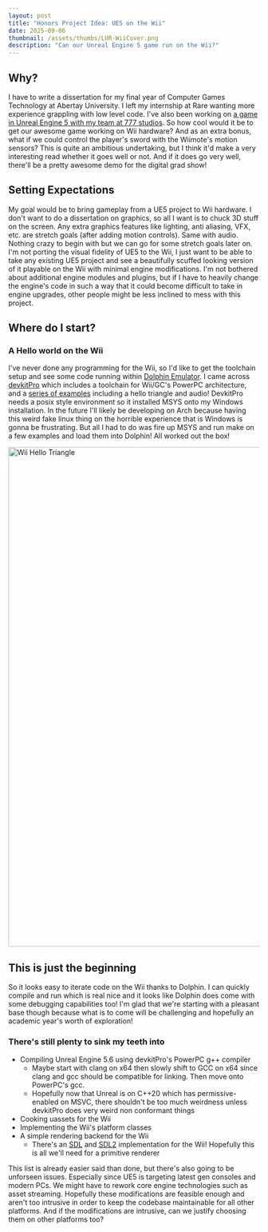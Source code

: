 ```yaml
---
layout: post
title: "Honors Project Idea: UE5 on the Wii"
date: 2025-09-06
thumbnail: /assets/thumbs/LUR-WiiCover.png
description: "Can our Unreal Engine 5 game run on the Wii?"
---
```


## Why?
I have to write a dissertation for my final year of Computer Games Technology at Abertay University. I left my internship at Rare wanting more experience grappling with low level code. I've also been working on [a game in Unreal Engine 5 with my team at 777 studios](https://triple7studios.itch.io/left-upon-read). So how cool would it be to get our awesome game working on Wii hardware? And as an extra bonus, what if we could control the player's sword with the Wiimote's motion sensors? This is quite an ambitious undertaking, but I think it'd make a very interesting read whether it goes well or not. And if it does go very well, there'll be a pretty awesome demo for the digital grad show!

## Setting Expectations
My goal would be to bring gameplay from a UE5 project to Wii hardware. I don't want to do a dissertation on graphics, so all I want is to chuck 3D stuff on the screen. Any extra graphics features like lighting, anti aliasing, VFX, etc. are stretch goals (after adding motion controls). Same with audio. Nothing crazy to begin with but we can go for some stretch goals later on. I'm not porting the visual fidelity of UE5 to the Wii, I just want to be able to take any existing UE5 project and see a beautifully scuffed looking version of it playable on the Wii with minimal engine modifications. I'm not bothered about additional engine modules and plugins, but if I have to heavily change the engine's code in such a way that it could become difficult to take in engine upgrades, other people might be less inclined to mess with this project.

## Where do I start?

### A Hello world on the Wii
I've never done any programming for the Wii, so I'd like to get the toolchain setup and see some code running within [Dolphin Emulator](https://dolphin-emu.org). I came across [devkitPro](https://github.com/devkitPro) which includes a toolchain for Wii/GC's PowerPC architecture, and a [series of examples](https://github.com/devkitPro/wii-examples) including a hello triangle and audio! DevkitPro needs a posix style environment so it installed MSYS onto my Windows installation. In the future I'll likely be developing on Arch because having this weird fake linux thing on the horrible experience that is Windows is gonna be frustrating. But all I had to do was fire up MSYS and run make on a few examples and load them into Dolphin! All worked out the box!

<img src="../../../assets/wii_hello_triangle.png" alt="Wii Hello Triangle" width="1000"/>

## This is just the beginning
So it looks easy to iterate code on the Wii thanks to Dolphin. I can quickly compile and run which is real nice and it looks like Dolphin does come with some debugging capabilities too! I'm glad that we're starting with a pleasant base though because what is to come will be challenging and hopefully an academic year's worth of exploration!

### There's still plenty to sink my teeth into
- Compiling Unreal Engine 5.6 using devkitPro's PowerPC g++ compiler
    - Maybe start with clang on x64 then slowly shift to GCC on x64 since clang and gcc should be compatible for linking. Then move onto PowerPC's gcc.
    - Hopefully now that Unreal is on C++20 which has permissive- enabled on MSVC, there shouldn't be too much weirdness unless devkitPro does very weird non conformant things
- Cooking uassets for the Wii
- Implementing the Wii's platform classes
- A simple rendering backend for the Wii
    - There's an [SDL](https://github.com/dborth/sdl-wii) and [SDL2](https://github.com/devkitPro/pacman-packages/blob/master/wii/SDL2/PKGBUILD) implementation for the Wii! Hopefully this is all we'll need for a primitive renderer

This list is already easier said than done, but there's also going to be unforseen issues. Especially since UE5 is targeting latest gen consoles and modern PCs. We might have to rework core engine technologies such as asset streaming. Hopefully these modifications are feasible enough and aren't too intrusive in order to keep the codebase maintainable for all other platforms. And if the modifications are intrusive, can we justify choosing them on other platforms too?

